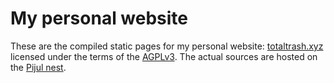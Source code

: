 # My personal website

These are the compiled static pages for my personal website: [totaltrash.xyz] licensed under
the terms of the [AGPLv3](LICENSE.md).
The actual sources are hosted on the [Pijul nest].

[totaltrash.xyz]: https://totaltrash.xyz
[Pijul nest]: https://nest.pijul.com/robertodr/totaltrash.xyz

